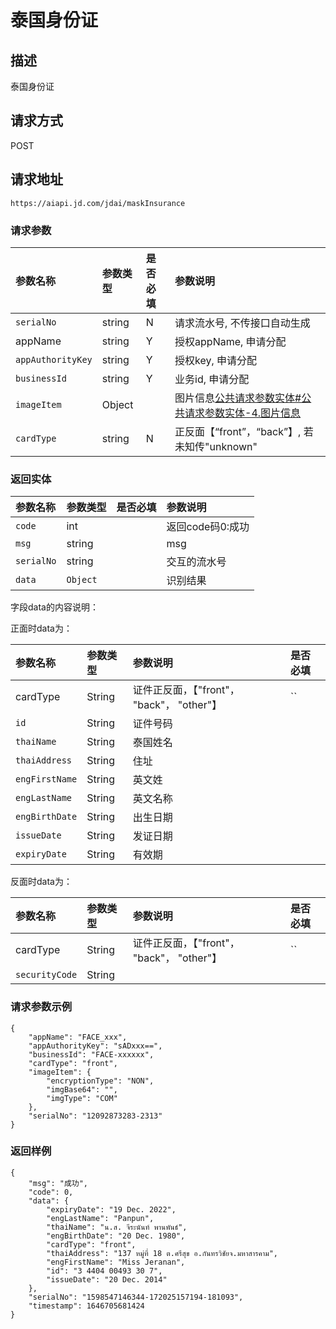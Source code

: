 # 泰国身份证


## 描述
泰国身份证

## 请求方式

POST

## 请求地址

```apl
https://aiapi.jd.com/jdai/maskInsurance
```

### 请求参数

| 参数名称          | 参数类型 | 是否必填 | 参数说明                                                     |
| :---------------- | :------- | :------- | :----------------------------------------------------------- |
| `serialNo`        | string   | N        | 请求流水号, 不传接口自动生成                                 |
| appName           | string   | Y        | 授权appName, 申请分配                                        |
| `appAuthorityKey` | string   | Y        | 授权key, 申请分配                                            |
| `businessId`      | string   | Y        | 业务id, 申请分配                                             |
| `imageItem`       | Object   |          | 图片信息[公共请求参数实体#公共请求参数实体-4.图片信息](https://cf.jd.com/pages/viewpage.action?pageId=138528176#id-公共请求参数实体-公共请求参数实体-4.图片信息) |
| `cardType`        | string   | N        | 正反面【“front”，“back”】, 若未知传"unknown"                 |

### 返回实体

| 参数名称   | 参数类型 | 是否必填 | 参数说明         |
| :--------- | :------- | :------- | :--------------- |
| `code`     | int      |          | 返回code码0:成功 |
| `msg`      | string   |          | msg              |
| `serialNo` | string   |          | 交互的流水号     |
| `data`     | `Object` |          | 识别结果         |

字段data的内容说明：

正面时data为：

| 参数名称       | 参数类型 | 参数说明                                   | 是否必填 |
| :------------- | :------- | :----------------------------------------- | :------- |
| cardType       | String   | 证件正反面，【"front"， "back"， "other"】 | ``       |
| `id`           | String   | 证件号码                                   |          |
| `thaiName`     | String   | 泰国姓名                                   |          |
| `thaiAddress`  | String   | 住址                                       |          |
| `engFirstName` | String   | 英文姓                                     |          |
| `engLastName`  | String   | 英文名称                                   |          |
| `engBirthDate` | String   | 出生日期                                   |          |
| `issueDate`    | String   | 发证日期                                   |          |
| `expiryDate`   | String   | 有效期                                     |          |

反面时data为：

| 参数名称       | 参数类型 | 参数说明                                   | 是否必填 |
| :------------- | :------- | :----------------------------------------- | :------- |
| cardType       | String   | 证件正反面，【"front"， "back"， "other"】 | ``       |
| `securityCode` | String   |                                            |          |

### 请求参数示例

```
{
 	"appName": "FACE_xxx",
	"appAuthorityKey": "sADxxx==",
	"businessId": "FACE-xxxxxx", 
    "cardType": "front",
    "imageItem": {
        "encryptionType": "NON",
        "imgBase64": "",
        "imgType": "COM"
    },
    "serialNo": "12092873283-2313"
}
```

### 返回样例

```
{
    "msg": "成功",
    "code": 0,
    "data": {
        "expiryDate": "19 Dec. 2022",
        "engLastName": "Panpun",
        "thaiName": "น.ส. จีระนันท์ พานพันธ์",
        "engBirthDate": "20 Dec. 1980",
        "cardType": "front",
        "thaiAddress": "137 หมู่ที่ 18 ต.ศรีสุข อ.กันทรวิชัยจ.มหาสารคาม",
        "engFirstName": "Miss Jeranan",
        "id": "3 4404 00493 30 7",
        "issueDate": "20 Dec. 2014"
    },
    "serialNo": "1598547146344-172025157194-181093",
    "timestamp": 1646705681424
}
```

